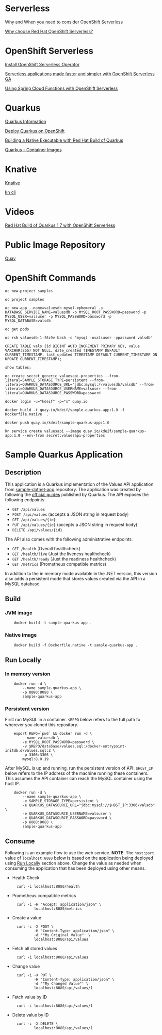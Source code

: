 # Serverless

[Why and When you need to consider OpenShift Serverless](https://www.openshift.com/blog/why-and-when-you-need-to-consider-openshift-serverless)

[Why choose Red Hat OpenShift Serverless?](https://www.redhat.com/en/topics/microservices/why-choose-openshift-serverless)

# OpenShift Serverless

[Install OpenShift Serverless Operator](https://www.redhat.com/en/blog/hands-introduction-openshift-serverless)

[Serverless applications made faster and simpler with OpenShift Serverless GA](https://developers.redhat.com/blog/2020/04/30/serverless-applications-made-faster-and-simpler-with-openshift-serverless-ga/)

[Using Spring Cloud Functions with OpenShift Serverless](https://slacker.ro/2020/09/01/using-spring-cloud-functions-with-openshift-serverless/)


# Quarkus 

[Quarkus Information](http://saharsh.org/2020/02/04/enter-quarkus/)

[Deploy Quarkus on OpenShift](https://access.redhat.com/documentation/en-us/red_hat_build_of_quarkus/1.7/html-single/deploying_quarkus_applications_on_red_hat_openshift_container_platform/index)

[Building a Native Executable with Red Hat Build of Quarkus](https://access.redhat.com/documentation/en-us/red_hat_build_of_quarkus/1.7/html-single/building_a_native_executable_with_red_hat_build_of_quarkus/index)

[Quarkus - Container Images](https://quarkus.io/guides/container-image)

# Knative

[Knative](https://knative.dev/)

[kn cli](https://github.com/knative/client)


# Videos

[Red Hat Build of Quarkus 1.7 with OpenShift Serverless](https://www.youtube.com/watch?v=WS99MyypDzM)


# Public Image Repository

[Quay](https://quay.io/repository/)


# OpenShift Commands
```
oc new-project samples

oc project samples

oc new-app --name=valuesdb mysql-ephemeral -p DATABASE_SERVICE_NAME=valuesdb -p MYSQL_ROOT_PASSWORD=password -p MYSQL_USER=valsuser -p MYSQL_PASSWORD=password -p MYSQL_DATABASE=valsdb

oc get pods

oc rsh valuesdb-1-f6z9v bash -c "mysql -uvalsuser -ppassword valsdb"

CREATE TABLE vals (id BIGINT AUTO_INCREMENT PRIMARY KEY, value VARCHAR(255) NOT NULL, date_created TIMESTAMP DEFAULT CURRENT_TIMESTAMP, last_updated TIMESTAMP DEFAULT CURRENT_TIMESTAMP ON UPDATE CURRENT_TIMESTAMP);

show tables;

oc create secret generic valuesapi-properties --from-literal=SAMPLE_STORAGE_TYPE=persistent --from-literal=QUARKUS_DATASOURCE_URL="jdbc:mysql://valuesdb/valsdb" --from-literal=QUARKUS_DATASOURCE_USERNAME=valsuser --from-literal=QUARKUS_DATASOURCE_PASSWORD=password

docker login -u="kdeif" -p="x" quay.io

docker build -t quay.io/kdeif/sample-quarkus-app:1.0 -f Dockerfile.native  .

docker push quay.io/kdeif/sample-quarkus-app:1.0 

kn service create valuesapi --image quay.io/kdeif/sample-quarkus-app:1.0 --env-from secret:valuesapi-properties

```


# Sample Quarkus Application

## Description

This application is a Quarkus implementation of the Values API application from [sample-dotnet-app](https://github.com/saharsh-samples/sample-dotnet-app) repository. The application was created by following the [official guides](https://quarkus.io/get-started/) published by Quarkus. The API exposes the following endpoints:

- `GET /api/values`
- `POST /api/values` (accepts a JSON string in request body)
- `GET /api/values/{id}`
- `PUT /api/values/{id}` (accepts a JSON string in request body)
- `DELETE /api/values/{id}`

The API also comes with the following administrative endpoints:

- `GET /health` (Overall healthcheck)
- `GET /health/live` (Just the liveness healthcheck)
- `GET /health/ready` (Just the readiness healthcheck)
- `GET /metrics` (Prometheus compatible metrics)

In addition to the in memory mode available in the .NET version, this version also adds a persistent mode that stores values created via the API in a MySQL database.

## Build

### JVM image

        docker build -t sample-quarkus-app .

### Native image

        docker build -f Dockerfile.native -t sample-quarkus-app .

## Run Locally

### In memory version

        docker run -d \
            --name sample-quarkus-app \
            -p 8080:8080 \
            sample-quarkus-app

### Persistent version

First run MySQL in a container. `$REPO` below refers to the full path to wherever you cloned this repository.

        export REPO=`pwd` && docker run -d \
            --name valuesdb \
            -e MYSQL_ROOT_PASSWORD=password \
            -v $REPO/database/values.sql:/docker-entrypoint-initdb.d/values.sql:Z \
            -p 3306:3306 \
            mysql:8.0.19

After MySQL is up and running, run the persistent version of API. `$HOST_IP` below refers to the IP address of the machine running these containers. This assumes the API container can reach the MySQL container using the host IP.

        docker run -d \
            --name sample-quarkus-app \
            -e SAMPLE_STORAGE_TYPE=persistent \
            -e QUARKUS_DATASOURCE_URL="jdbc:mysql://$HOST_IP:3306/valsdb" \
            -e QUARKUS_DATASOURCE_USERNAME=valsuser \
            -e QUARKUS_DATASOURCE_PASSWORD=password \
            -p 8080:8080 \
            sample-quarkus-app

## Consume

Following is an example flow to use the web service. **NOTE**: The `host:port` value of `localhost:8080` below is based on the application being deployed using [Run Locally](#run-locally) section above. Change the value as needed when consuming the application that has been deployed using other means.

- Health Check

        curl -i localhost:8080/health

- Prometheus compatible metrics

        curl -i -H "Accept: application/json" \
                localhost:8080/metrics

- Create a value

        curl -i -X POST \
                -H "Content-Type: application/json" \
                -d '"My Original Value"' \
                localhost:8080/api/values

- Fetch all stored values

        curl -i localhost:8080/api/values

- Change value

        curl -i -X PUT \
                -H "Content-Type: application/json" \
                -d '"My Changed Value"' \
                localhost:8080/api/values/1

- Fetch value by ID

        curl -i localhost:8080/api/values/1

- Delete value by ID

        curl -i -X DELETE \
                localhost:8080/api/values/1
